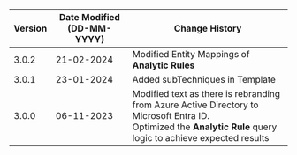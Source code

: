 | **Version** | **Date Modified (DD-MM-YYYY)** | **Change History**                                                         |
|-------------|--------------------------------|----------------------------------------------------------------------------|
| 3.0.2       | 21-02-2024                     | Modified Entity Mappings of **Analytic Rules**                                            |
| 3.0.1       | 23-01-2024                     | Added subTechniques in Template                                            |
| 3.0.0       | 06-11-2023                     | Modified text as there is rebranding from Azure Active Directory to Microsoft Entra ID. <br/> Optimized the **Analytic Rule** query logic to achieve expected results    |
         
                                                                                                                 
